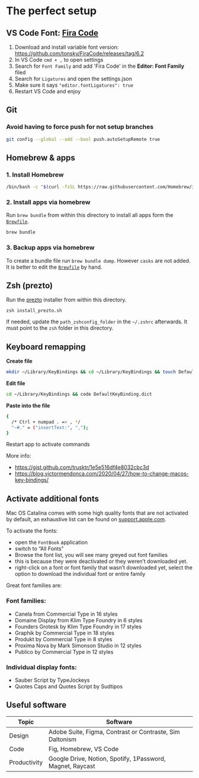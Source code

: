# The perfect setup

## VS Code Font: [Fira Code](https://github.com/tonsky/FiraCode)
1. Download and install variable font version: https://github.com/tonsky/FiraCode/releases/tag/6.2
2. In VS Code `cmd + ,` to open settings
3. Search for `Font Family` and add 'Fira Code' in the **Editor: Font Family** filed
4. Search for `Ligatures` and open the settings.json
5. Make sure it says `"editor.fontLigatures": true`
6. Restart VS Code and enjoy
## Git
### Avoid having to force push for not setup branches
```sh
git config --global --add --bool push.autoSetupRemote true
```
## Homebrew & apps
### 1. Install Homebrew
```sh
/bin/bash -c "$(curl -fsSL https://raw.githubusercontent.com/Homebrew/install/master/install.sh)"
```
### 2. Install apps via homebrew
Run `brew bundle` from within this directory to install all apps form the [`Brewfile`](./Brewfile).

```sh
brew bundle
```

### 3. Backup apps via homebrew
To create a bundle file run `brew bundle dump`. However `casks` are not added. It is better to edit the [`Brewfile`](./Brewfile) by hand.

## Zsh (prezto)
Run the [prezto](https://github.com/sorin-ionescu/prezto) installer from within this directory.

```shell
zsh install_prezto.sh
```
If needed, update the `path_zshconfig_folder` in the `~/.zshrc` afterwards. It must point to the `zsh` folder in this directory.

## Keyboard remapping
**Create file**
```sh
mkdir ~/Library/KeyBindings && cd ~/Library/KeyBindings && touch DefaultKeyBinding.dict
```

**Edit file**
```sh
cd ~/Library/KeyBindings && code DefaultKeyBinding.dict
```

**Paste into the file**
```sh
{
  /* Ctrl + numpad . => , */
  "~#." = ("insertText:", ",");
}
```

Restart app to activate commands

More info:
- https://gist.github.com/trusktr/1e5e516df4e8032cbc3d
- https://blog.victormendonca.com/2020/04/27/how-to-change-macos-key-bindings/
## Activate additional fonts
Mac OS Catalina comes with some high quality fonts that are not activated by default, an exhaustive list can be found on [support.apple.com](https://support.apple.com/en-us/HT210192). 

To activate the fonts:
- open the `FontBook` application
- switch to “All Fonts”
- Browse the font list, you will see many greyed out font families
- this is because they were deactivated or they weren’t downloaded yet. 
- right-click on a font or font family that wasn’t downloaded yet, select the  option to download the individual font or entire family

Great font families are:

### Font families:
- Canela from Commercial Type in 16 styles
- Domaine Display from Klim Type Foundry in 6 styles
- Founders Grotesk by Klim Type Foundry in 17 styles
- Graphik by Commercial Type in 18 styles
- Produkt by Commercial Type in 8 styles
- Proxima Nova by Mark Simonson Studio in 12 styles
- Publico by Commercial Type in 12 styles

### Individual display fonts:
- Sauber Script by TypeJockeys
- Quotes Caps and Quotes Script by Sudtipos

## Useful software
| Topic | Software |
| --- | --- |
| Design | Adobe Suite, Figma, Contrast or Contraste, Sim Daltonism | 
| Code | Fig, Homebrew, VS Code |
| Productivity | Google Drive, Notion, Spotify, 1Password, Magnet, Raycast |
